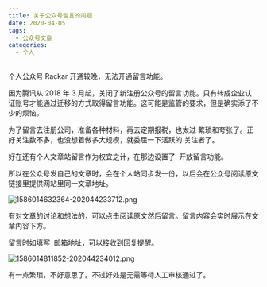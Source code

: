 ```yaml
---
title: 关于公众号留言的问题
date: 2020-04-05
tags:
  - 公众号文章
categories:
  - 个人
---
```


个人公众号 Rackar 开通较晚，无法开通留言功能。

<!-- more -->

因为腾讯从 2018 年 3 月起，关闭了新注册公众号的留言功能 ​。只有转成企业认证账号才能通过迁移的方式取得留言功能。这可能是监管的要求，但是确实 ​ 添了不少的烦恼。

为了留言去注册公司，准备各种材料，再去定期报税，也太过 ​ 繁琐和夸张了。正好关注数不多，也没想着做多大规模，就委屈一下活跃的 ​ 关注者了。

好在还有个人文章站留言作为权宜之计，在那边设置了 ​ 开放留言功能。

所以在公众号发自己的文章时，会在个人站同步发一份，以后会在公众号阅读原文链接里提供网站里同一文章地址。

![1586014632364-202044233712.png](http://img.codingyang.com/1586014632364-202044233712.png)

有对文章的讨论和想法的，可以点击阅读原文然后留言。留言内容会实时展示在文章内容下方。

留言时如填写 ​ 邮箱地址，可以接收到回复提醒。​

![1586014811852-202044234012.png](http://img.codingyang.com/1586014811852-202044234012.png)

有一点繁琐，不好意思了。不过好处是无需等待人工审核通过了。
